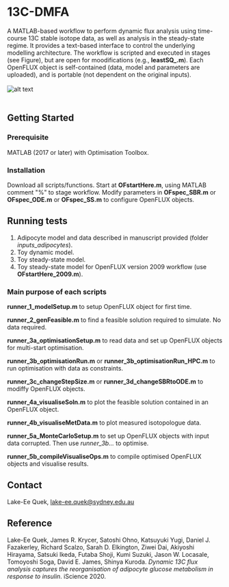 # 13C-DMFA
A MATLAB-based workflow to perform dynamic flux analysis using time-course 13C stable isotope data, as well as analysis in the steady-state regime. It provides a text-based interface to control the underlying modelling architecture. The workflow is scripted and executed in stages (see Figure), but are open for moodifications (e.g., **leastSQ_.m**). Each OpenFLUX object is self-contained (data, model and parameters are uploaded), and is portable (not dependent on the original inputs).
<br />
<br />
![alt text](https://github.com/lakeeeq/OpenFLUX/blob/master/OpenFLUX%20workflow.png)
<br />
<br />
## Getting Started
### Prerequisite
MATLAB (2017 or later) with Optimisation Toolbox.

### Installation
Download all scripts/functions. Start at **OFstartHere.m**, using MATLAB comment "%" to stage workflow. Modify parameters in **OFspec_SBR.m** or **OFspec_ODE.m** or **OFspec_SS.m** to configure OpenFLUX objects.

## Running tests
1. Adipocyte model and data described in manuscript provided (folder *inputs_adipocytes*).
2. Toy dynamic model.
3. Toy steady-state model.
4. Toy steady-state model for OpenFLUX version 2009 workflow (use **OFstartHere_2009.m**).

### Main purpose of each scripts
**runner_1_modelSetup.m** to setup OpenFLUX object for first time.

**runner_2_genFeasible.m** to find a feasible solution required to simulate. No data required.

**runner_3a_optimisationSetup.m** to read data and set up OpenFLUX objects for multi-start optimisation.

**runner_3b_optimisationRun.m** or **runner_3b_optimisationRun_HPC.m** to run optimisation with data as constraints.

**runner_3c_changeStepSize.m** or **runner_3d_changeSBRtoODE.m** to modiffy OpenFLUX objects.

**runner_4a_visualiseSoln.m** to plot the feasible solution contained in an OpenFLUX object.

**runner_4b_visualiseMetData.m** to plot measured isotopologue data.

**runner_5a_MonteCarloSetup.m** to set up OpenFLUX objects with input data corrupted. Then use *runner_3b...* to optimise.

**runner_5b_compileVisualiseOps.m** to compile optimised OpenFLUX objects and visualise results.

## Contact
Lake-Ee Quek, lake-ee.quek@sydney.edu.au

## Reference
Lake-Ee Quek, James R. Krycer, Satoshi Ohno, Katsuyuki  Yugi, Daniel J. Fazakerley, Richard Scalzo, Sarah D. Elkington, Ziwei Dai, Akiyoshi Hirayama, Satsuki Ikeda, Futaba Shoji, Kumi Suzuki, Jason W. Locasale, Tomoyoshi Soga, David E. James, Shinya Kuroda. *Dynamic 13C flux analysis captures the reorganisation of adipocyte glucose metabolism in response to insulin*. iScience 2020.
